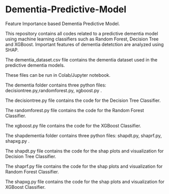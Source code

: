 # Dementia-Predictive-Model
Feature Importance based Dementia Predictive Model.

This repository contains all codes related to a predictive dementia model using machine learning classifiers such as Random Forest, Decision Tree and XGBoost.
Important features of dementia detetction are analyzed using SHAP.

The dementia_dataset.csv file contains the dementia dataset used in the predictive dementia models.

These files can be run in Colab/Jupyter notebook.

The dementia folder contains three python files: decisiontree.py,randomforest.py, xgboost.py .

The decisiontree.py file contains the code for the Decision Tree Classifier.

The randomforest.py file contains the code for the Random Forest Classifier.

The xgboost.py file contains the code for the XGBoost Classifier.

The shapdementia folder contains three python files: shapdt.py, shaprf.py, shapxg.py .

The shapdt.py file contains the code for the shap plots and visualization for Decision Tree Classifier.

The shaprf.py file contains the code for the shap plots and visualization for Random Forest Classifier.

The shapxg.py file contains the code for the shap plots and visualization for XGBoost Classifier.

